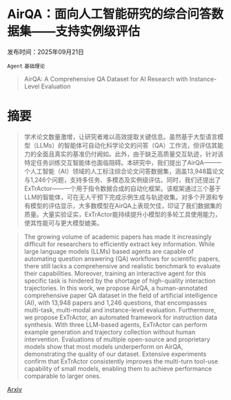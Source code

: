 # AirQA：面向人工智能研究的综合问答数据集——支持实例级评估

发布时间：2025年09月21日

`Agent` `基础理论`

> AirQA: A Comprehensive QA Dataset for AI Research with Instance-Level Evaluation

# 摘要

> 学术论文数量激增，让研究者难以高效提取关键信息。虽然基于大型语言模型（LLMs）的智能体可自动化科学论文的问答（QA）工作流，但评估其能力的全面且真实的基准仍付阙如。此外，由于缺乏高质量交互轨迹，针对该特定任务训练交互智能体也面临阻碍。本研究中，我们提出了AirQA——一个人工智能（AI）领域的人工标注综合论文问答数据集，涵盖13,948篇论文与1,246个问题，支持多任务、多模态及实例级评估。同时，我们还提出了ExTrActor——一个用于指令数据合成的自动化框架。该框架通过三个基于LLM的智能体，可在无人干预下完成示例生成与轨迹收集。对多个开源和专有模型的评估显示，大多数模型在AirQA上表现欠佳，印证了我们数据集的质量。大量实验证实，ExTrActor能持续提升小模型的多轮工具使用能力，使其性能可与更大模型媲美。

> The growing volume of academic papers has made it increasingly difficult for researchers to efficiently extract key information. While large language models (LLMs) based agents are capable of automating question answering (QA) workflows for scientific papers, there still lacks a comprehensive and realistic benchmark to evaluate their capabilities. Moreover, training an interactive agent for this specific task is hindered by the shortage of high-quality interaction trajectories. In this work, we propose AirQA, a human-annotated comprehensive paper QA dataset in the field of artificial intelligence (AI), with 13,948 papers and 1,246 questions, that encompasses multi-task, multi-modal and instance-level evaluation. Furthermore, we propose ExTrActor, an automated framework for instruction data synthesis. With three LLM-based agents, ExTrActor can perform example generation and trajectory collection without human intervention. Evaluations of multiple open-source and proprietary models show that most models underperform on AirQA, demonstrating the quality of our dataset. Extensive experiments confirm that ExTrActor consistently improves the multi-turn tool-use capability of small models, enabling them to achieve performance comparable to larger ones.

[Arxiv](https://arxiv.org/abs/2509.16952)